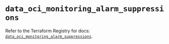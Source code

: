 # `data_oci_monitoring_alarm_suppressions`

Refer to the Terraform Registry for docs: [`data_oci_monitoring_alarm_suppressions`](https://registry.terraform.io/providers/oracle/oci/7.19.0/docs/data-sources/monitoring_alarm_suppressions).
